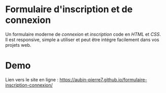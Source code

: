 # Formulaire d'inscription et de connexion

Un formulaire moderne de *connexion* et *inscription* code en *HTML* et *CSS*.  
Il est responsive, simple a utiliser et peut être intégre facilement dans vos projets web.  


# Demo

Lien vers le site en ligne : https://aubin-pierre7.github.io/formulaire-inscription-connexion/
